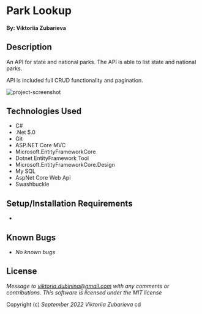 # Park Lookup

#### By: Viktoriia Zubarieva

## Description

An API for state and national parks. The API is able to list state and national parks.

API is included full CRUD functionality and pagination.

![project-screenshot](SweetAndSavory/wwwroot/img/Screenshot.png)

## Technologies Used

- C#
- .Net 5.0
- Git
- ASP.NET Core MVC
- Microsoft.EntityFrameworkCore
- Dotnet EntityFramework Tool
- Microsoft.EntityFrameworkCore.Design
- My SQL
- AspNet Core Web Api
- Swashbuckle

## Setup/Installation Requirements

-

## Known Bugs

- _No known bugs_

## License

_Message to viktoria.dubinina@gmail.com with any comments or contributions. This software is licensed under the MIT license_

Copyright (c) _September 2022_ _Viktoriia Zubarieva_
cd
